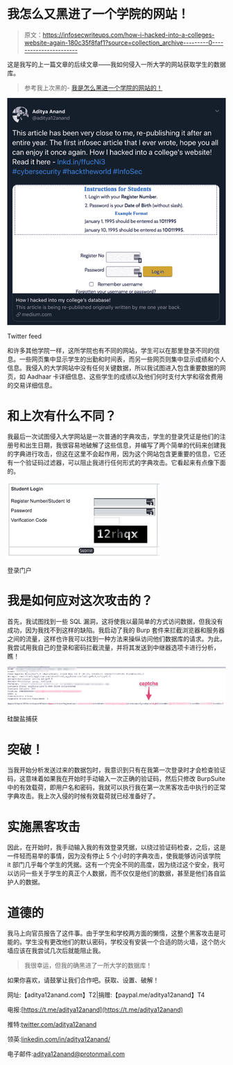 # 我怎么又黑进了一个学院的网站！

> 原文：<https://infosecwriteups.com/how-i-hacked-into-a-colleges-website-again-180c35f8faf1?source=collection_archive---------0----------------------->

这是我写的上一篇文章的后续文章——我如何侵入一所大学的网站获取学生的数据库。

> 参考我上次黑的- [我是怎么黑进一个学院的网站的！](https://medium.com/@aditya12anand/how-i-hacked-into-my-colleges-database-64eb5995e49c)

![](img/64c31c4e6778b23cafa16e19fc025411.png)

Twitter feed

和许多其他学院一样，这所学院也有不同的网站，学生可以在那里登录不同的信息。一些网页集中显示学生的出勤和时间表，而另一些网页则集中显示成绩和个人信息。我侵入的大学网站中没有任何关键数据，所以我试图进入包含重要数据的网页，如 Aadhaar 卡详细信息、这些学生的成绩以及他们何时支付大学和宿舍费用的交易详细信息。

# 和上次有什么不同？

我最后一次试图侵入大学网站是一次普通的字典攻击，学生的登录凭证是他们的注册号和出生日期，我很容易地破解了这些信息，并编写了两个简单的代码来创建我的字典进行攻击，但这在这里不会起作用，因为这个网站包含更重要的信息，它还有一个验证码过滤器，可以阻止我进行任何形式的字典攻击。它看起来有点像下面的。

![](img/4f3b9eb91dc2ff626d597a97005dcfa2.png)

登录门户

# 我是如何应对这次攻击的？

首先，我试图找到一些 SQL 漏洞，这将使我以最简单的方式访问数据，但我没有成功，因为我找不到这样的缺陷。我启动了我的 Burp 套件来拦截浏览器和服务器之间的流量，这样也许我可以找到一种方法来操纵访问他们数据库的请求。为此，我尝试用我自己的登录和密码拦截流量，并将其发送到中继器选项卡进行分析，瞧！

![](img/1b9ebaeb0c3f72c940f95abae5dc6552.png)

硅酸盐捕获

# 突破！

当我开始分析发送过来的数据包时，我意识到只有在我第一次登录时才会检查验证码，这意味着如果我在开始时手动输入一次正确的验证码，然后只修改 BurpSuite 中的有效载荷，即用户名和密码，我就可以执行我在第一次黑客攻击中执行的正常字典攻击。我上次入侵的时候有效载荷就已经准备好了。

# 实施黑客攻击

因此，在开始时，我手动输入我的有效登录凭据，以绕过验证码检查，之后，这是一件轻而易举的事情，因为没有停止 5 个小时的字典攻击，使我能够访问该学院 it 部门几乎每个学生的凭据。这有一个完全不同的高度，因为绕过这个安全，我可以访问一些关于学生的真正个人数据，而不仅仅是他们的数据，甚至是他们各自监护人的数据。

# 道德的

我马上向官员报告了这件事。由于学生和学校两方面的懒惰，这整个黑客攻击是可能的。学生没有更改他们的默认密码，学校没有安装一个合适的防火墙，这个防火墙应该在我尝试几次后就能阻止我。

> 我很幸运，但我的确黑进了一所大学的数据库！

如果你喜欢，请鼓掌让我们合作吧。获取、设置、破解！

网址:【aditya12anand.com】T2|捐赠:【paypal.me/aditya12anand】T4

电报:[https://t.me/aditya12anand](https://t.me/aditya12anand)

推特:[twitter.com/aditya12anand](https://twitter.com/aditya12anand?source=post_page---------------------------)

领英:[linkedin.com/in/aditya12anand/](https://www.linkedin.com/in/aditya12anand/?source=post_page---------------------------)

电子邮件:aditya12anand@protonmail.com